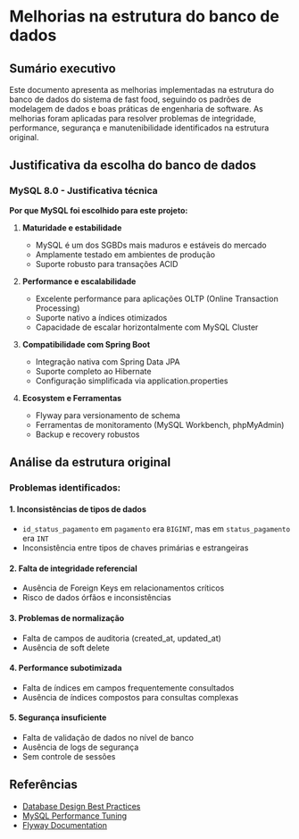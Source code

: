 # Melhorias na estrutura do banco de dados

## Sumário executivo

Este documento apresenta as melhorias implementadas na estrutura do banco de dados do sistema de fast food, seguindo os padrões de modelagem de dados e boas práticas de engenharia de software. As melhorias foram aplicadas para resolver problemas de integridade, performance, segurança e manutenibilidade identificados na estrutura original.

## Justificativa da escolha do banco de dados

### **MySQL 8.0 - Justificativa técnica**

**Por que MySQL foi escolhido para este projeto:**

1. **Maturidade e estabilidade**
   - MySQL é um dos SGBDs mais maduros e estáveis do mercado
   - Amplamente testado em ambientes de produção
   - Suporte robusto para transações ACID

2. **Performance e escalabilidade**
   - Excelente performance para aplicações OLTP (Online Transaction Processing)
   - Suporte nativo a índices otimizados
   - Capacidade de escalar horizontalmente com MySQL Cluster

3. **Compatibilidade com Spring Boot**
   - Integração nativa com Spring Data JPA
   - Suporte completo ao Hibernate
   - Configuração simplificada via application.properties

5. **Ecosystem e Ferramentas**
   - Flyway para versionamento de schema
   - Ferramentas de monitoramento (MySQL Workbench, phpMyAdmin)
   - Backup e recovery robustos

## Análise da estrutura original

### **Problemas identificados:**

#### 1. **Inconsistências de tipos de dados**
- `id_status_pagamento` em `pagamento` era `BIGINT`, mas em `status_pagamento` era `INT`
- Inconsistência entre tipos de chaves primárias e estrangeiras

#### 2. **Falta de integridade referencial**
- Ausência de Foreign Keys em relacionamentos críticos
- Risco de dados órfãos e inconsistências

#### 3. **Problemas de normalização**
- Falta de campos de auditoria (created_at, updated_at)
- Ausência de soft delete

#### 4. **Performance subotimizada**
- Falta de índices em campos frequentemente consultados
- Ausência de índices compostos para consultas complexas

#### 5. **Segurança insuficiente**
- Falta de validação de dados no nível de banco
- Ausência de logs de segurança
- Sem controle de sessões

## Referências

- [Database Design Best Practices](https://www.sqlshack.com/database-design-best-practices/)
- [MySQL Performance Tuning](https://dev.mysql.com/doc/refman/8.4/en/optimization.html)
- [Flyway Documentation](https://flywaydb.org/documentation/)
